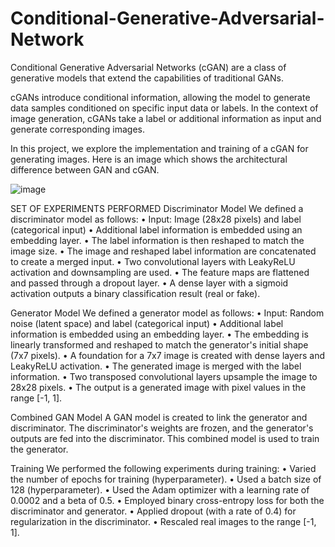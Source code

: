 # Conditional-Generative-Adversarial-Network
Conditional Generative Adversarial Networks (cGAN) are a class of generative models that extend the capabilities of traditional GANs. 

cGANs introduce conditional information, allowing the model to generate data samples conditioned on specific input data or labels. 
In the context of image generation, cGANs take a label or additional information as input and generate corresponding images. 

In this project, we explore the implementation and training of a cGAN for generating images. Here is an image which shows the architectural difference between GAN and cGAN. 

![image](https://github.com/ashishks895/Conditional-Generative-Adversarial-Network/assets/83638970/4afb2cc5-d58b-43ac-a38f-e96289246744)

SET OF EXPERIMENTS PERFORMED 
Discriminator Model 
We defined a discriminator model as follows: 
• Input: Image (28x28 pixels) and label (categorical input) 
• Additional label information is embedded using an embedding layer. 
• The label information is then reshaped to match the image size. 
• The image and reshaped label information are concatenated to create a merged input. 
• Two convolutional layers with LeakyReLU activation and downsampling are used. 
• The feature maps are flattened and passed through a dropout layer. 
• A dense layer with a sigmoid activation outputs a binary classification result (real or fake). 

Generator Model 
We defined a generator model as follows: 
• Input: Random noise (latent space) and label (categorical input) 
• Additional label information is embedded using an embedding layer. 
• The embedding is linearly transformed and reshaped to match the generator's initial shape (7x7 pixels). 
• A foundation for a 7x7 image is created with dense layers and LeakyReLU activation. 
• The generated image is merged with the label information. 
• Two transposed convolutional layers upsample the image to 28x28 pixels. 
• The output is a generated image with pixel values in the range [-1, 1]. 

Combined GAN Model 
A GAN model is created to link the generator and discriminator. The discriminator's weights are 
frozen, and the generator's outputs are fed into the discriminator. This combined model is used 
to train the generator. 

Training 
We performed the following experiments during training: 
• Varied the number of epochs for training (hyperparameter). 
• Used a batch size of 128 (hyperparameter). 
• Used the Adam optimizer with a learning rate of 0.0002 and a beta of 0.5. 
• Employed binary cross-entropy loss for both the discriminator and generator. 
• Applied dropout (with a rate of 0.4) for regularization in the discriminator. 
• Rescaled real images to the range [-1, 1]. 

